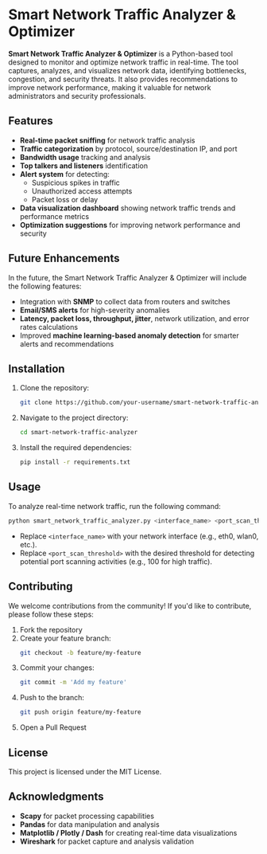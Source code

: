 
# Smart Network Traffic Analyzer & Optimizer

**Smart Network Traffic Analyzer & Optimizer** is a Python-based tool designed to monitor and optimize network traffic in real-time. The tool captures, analyzes, and visualizes network data, identifying bottlenecks, congestion, and security threats. It also provides recommendations to improve network performance, making it valuable for network administrators and security professionals.

## Features

- **Real-time packet sniffing** for network traffic analysis
- **Traffic categorization** by protocol, source/destination IP, and port
- **Bandwidth usage** tracking and analysis
- **Top talkers and listeners** identification
- **Alert system** for detecting:
  - Suspicious spikes in traffic
  - Unauthorized access attempts
  - Packet loss or delay
- **Data visualization dashboard** showing network traffic trends and performance metrics
- **Optimization suggestions** for improving network performance and security

## Future Enhancements

In the future, the Smart Network Traffic Analyzer & Optimizer will include the following features:

- Integration with **SNMP** to collect data from routers and switches
- **Email/SMS alerts** for high-severity anomalies
- **Latency, packet loss, throughput, jitter**, network utilization, and error rates calculations
- Improved **machine learning-based anomaly detection** for smarter alerts and recommendations

## Installation

1. Clone the repository:
   ```bash
   git clone https://github.com/your-username/smart-network-traffic-analyzer.git
   ```

2. Navigate to the project directory:
   ```bash
   cd smart-network-traffic-analyzer
   ```

3. Install the required dependencies:
   ```bash
   pip install -r requirements.txt
   ```

## Usage

To analyze real-time network traffic, run the following command:

```bash
python smart_network_traffic_analyzer.py <interface_name> <port_scan_threshold>
```

- Replace `<interface_name>` with your network interface (e.g., eth0, wlan0, etc.).
- Replace `<port_scan_threshold>` with the desired threshold for detecting potential port scanning activities (e.g., 100 for high traffic).

## Contributing

We welcome contributions from the community! If you'd like to contribute, please follow these steps:

1. Fork the repository
2. Create your feature branch:
   ```bash
   git checkout -b feature/my-feature
   ```
3. Commit your changes:
   ```bash
   git commit -m 'Add my feature'
   ```
4. Push to the branch:
   ```bash
   git push origin feature/my-feature
   ```
5. Open a Pull Request

## License

This project is licensed under the MIT License.

## Acknowledgments

- **Scapy** for packet processing capabilities
- **Pandas** for data manipulation and analysis
- **Matplotlib / Plotly / Dash** for creating real-time data visualizations
- **Wireshark** for packet capture and analysis validation

